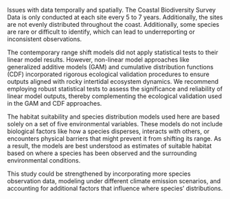 Issues with data temporally and spatially. The Coastal Biodiversity Survey Data is only conducted at each site every 5 to 7 years. Additionally, the sites are not evenly distributed throughout the coast. Additionally, some species are rare or difficult to identify, which can lead to underreporting or inconsistent observations.

The contemporary range shift models did not apply statistical tests to their linear model results. However, non-linear model approaches like generalized additive models (GAM) and cumulative distribution functions (CDF) incorporated rigorous ecological validation procedures to ensure outputs aligned with rocky intertidal ecosystem dynamics. We recommend employing robust statistical tests to assess the significance and reliability of linear model outputs, thereby complementing the ecological validation used in the GAM and CDF approaches.

The habitat suitability and species distribution models used here are based solely on a set of five environmental variables. These models do not include biological factors like how a species disperses, interacts with others, or encounters physical barriers that might prevent it from shifting its range. As a result, the models are best understood as estimates of suitable habitat based on where a species has been observed and the surrounding environmental conditions.

This study could be strengthened by incorporating more species observation data, modeling under different climate emission scenarios, and accounting for additional factors that influence where species’ distributions.